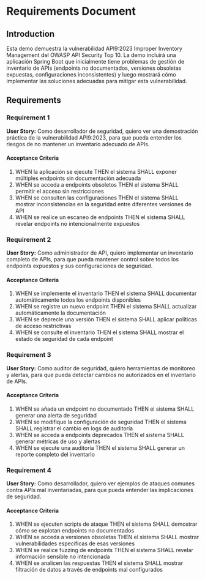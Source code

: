 # Requirements Document

## Introduction

Esta demo demuestra la vulnerabilidad API9:2023 Improper Inventory Management del OWASP API Security Top 10. La demo incluirá una aplicación Spring Boot que inicialmente tiene problemas de gestión de inventario de APIs (endpoints no documentados, versiones obsoletas expuestas, configuraciones inconsistentes) y luego mostrará cómo implementar las soluciones adecuadas para mitigar esta vulnerabilidad.

## Requirements

### Requirement 1

**User Story:** Como desarrollador de seguridad, quiero ver una demostración práctica de la vulnerabilidad API9:2023, para que pueda entender los riesgos de no mantener un inventario adecuado de APIs.

#### Acceptance Criteria

1. WHEN la aplicación se ejecute THEN el sistema SHALL exponer múltiples endpoints sin documentación adecuada
2. WHEN se acceda a endpoints obsoletos THEN el sistema SHALL permitir el acceso sin restricciones
3. WHEN se consulten las configuraciones THEN el sistema SHALL mostrar inconsistencias en la seguridad entre diferentes versiones de API
4. WHEN se realice un escaneo de endpoints THEN el sistema SHALL revelar endpoints no intencionalmente expuestos

### Requirement 2

**User Story:** Como administrador de API, quiero implementar un inventario completo de APIs, para que pueda mantener control sobre todos los endpoints expuestos y sus configuraciones de seguridad.

#### Acceptance Criteria

1. WHEN se implemente el inventario THEN el sistema SHALL documentar automáticamente todos los endpoints disponibles
2. WHEN se registre un nuevo endpoint THEN el sistema SHALL actualizar automáticamente la documentación
3. WHEN se deprecie una versión THEN el sistema SHALL aplicar políticas de acceso restrictivas
4. WHEN se consulte el inventario THEN el sistema SHALL mostrar el estado de seguridad de cada endpoint

### Requirement 3

**User Story:** Como auditor de seguridad, quiero herramientas de monitoreo y alertas, para que pueda detectar cambios no autorizados en el inventario de APIs.

#### Acceptance Criteria

1. WHEN se añada un endpoint no documentado THEN el sistema SHALL generar una alerta de seguridad
2. WHEN se modifique la configuración de seguridad THEN el sistema SHALL registrar el cambio en logs de auditoría
3. WHEN se acceda a endpoints deprecados THEN el sistema SHALL generar métricas de uso y alertas
4. WHEN se ejecute una auditoría THEN el sistema SHALL generar un reporte completo del inventario

### Requirement 4

**User Story:** Como desarrollador, quiero ver ejemplos de ataques comunes contra APIs mal inventariadas, para que pueda entender las implicaciones de seguridad.

#### Acceptance Criteria

1. WHEN se ejecuten scripts de ataque THEN el sistema SHALL demostrar cómo se explotan endpoints no documentados
2. WHEN se acceda a versiones obsoletas THEN el sistema SHALL mostrar vulnerabilidades específicas de esas versiones
3. WHEN se realice fuzzing de endpoints THEN el sistema SHALL revelar información sensible no intencionada
4. WHEN se analicen las respuestas THEN el sistema SHALL mostrar filtración de datos a través de endpoints mal configurados